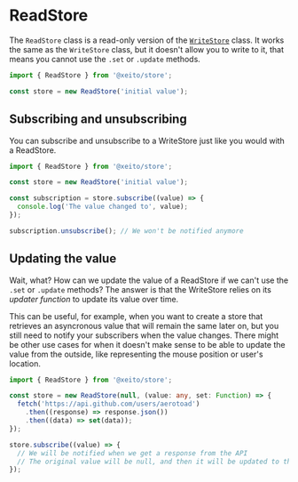 # ReadStore

The `ReadStore` class is a read-only version of the [`WriteStore`](write-store.md) class.
It works the same as the `WriteStore` class, but it doesn't allow you to write to it, that means you cannot use the `.set` or `.update` methods.

```typescript
import { ReadStore } from '@xeito/store';

const store = new ReadStore('initial value');
```

## Subscribing and unsubscribing

You can subscribe and unsubscribe to a WriteStore just like you would with a ReadStore.

```typescript
import { ReadStore } from '@xeito/store';

const store = new ReadStore('initial value');

const subscription = store.subscribe((value) => {
  console.log('The value changed to', value);
});

subscription.unsubscribe(); // We won't be notified anymore
```

## Updating the value

Wait, what? How can we update the value of a ReadStore if we can't use the `.set` or `.update` methods?
The answer is that the WriteStore relies on its _updater function_ to update its value over time.

This can be useful, for example, when you want to create a store that retrieves an asyncronous value that will remain the same later on, 
but you still need to notify your subscribers when the value changes. There might be other use cases for when it doesn't make sense to be able
to update the value from the outside, like representing the mouse position or user's location.

```typescript
import { ReadStore } from '@xeito/store';

const store = new ReadStore(null, (value: any, set: Function) => {
  fetch('https://api.github.com/users/aerotoad')
    .then((response) => response.json())
    .then((data) => set(data));
});

store.subscribe((value) => {
  // We will be notified when we get a response from the API
  // The original value will be null, and then it will be updated to the response
});
```